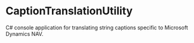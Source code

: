# CaptionTranslationUtility

C# console application for translating string captions specific to Microsoft Dynamics NAV.
